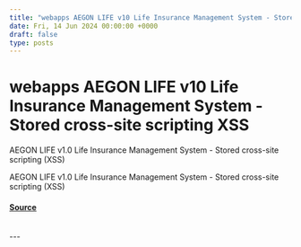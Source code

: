 ```yaml
---
title: "webapps AEGON LIFE v10 Life Insurance Management System - Stored cross-site scripting XSS"
date: Fri, 14 Jun 2024 00:00:00 +0000
draft: false
type: posts
---
```

# webapps AEGON LIFE v10 Life Insurance Management System - Stored cross-site scripting XSS





AEGON LIFE v1.0 Life Insurance Management System - Stored cross-site scripting (XSS)

AEGON LIFE v1.0 Life Insurance Management System - Stored cross-site scripting (XSS)

#### [Source](https://www.exploit-db.com/exploits/52042)

<br/>
---
